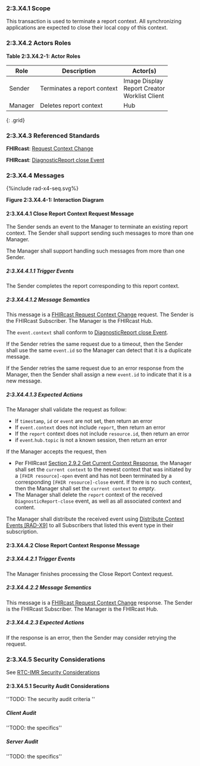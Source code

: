 ### 2:3.X4.1 Scope

This transaction is used to terminate a report context. All synchronizing applications are expected to close their local copy of this context.

### 2:3.X4.2 Actors Roles

**Table 2:3.X4.2-1: Actor Roles**

| Role | Description | Actor(s) |
|------|-------------|----------|
| Sender | Terminates a report context | Image Display<br>Report Creator<br>Worklist Client |
| Manager | Deletes report context | Hub |
{: .grid}

### 2:3.X4.3 Referenced Standards

**FHIRcast**: [Request Context Change](https://build.fhir.org/ig/HL7/fhircast-docs/2-6-RequestContextChange.html#request-context-change)

**FHIRcast**: [DiagnosticReport close Event](https://build.fhir.org/ig/HL7/fhircast-docs/3-6-2-diagnosticreport-close.html)

### 2:3.X4.4 Messages

<div>
{%include rad-x4-seq.svg%}
</div>

<div style="clear: left"/>

**Figure 2:3.X4.4-1: Interaction Diagram**

#### 2:3.X4.4.1 Close Report Context Request Message
The Sender sends an event to the Manager to terminate an existing report context. The Sender shall support sending such messages to more than one Manager.

The Manager shall support handling such messages from more than one Sender. 

##### 2:3.X4.4.1.1 Trigger Events

The Sender completes the report corresponding to this report context.

##### 2:3.X4.4.1.2 Message Semantics

This message is a [FHIRcast Request Context Change](https://build.fhir.org/ig/HL7/fhircast-docs/2-6-RequestContextChange.html#request-context-change-body) request. The Sender is the FHIRcast Subscriber. The Manager is the FHIRcast Hub.

The `event.context` shall conform to [DiagnosticReport close Event](https://build.fhir.org/ig/HL7/fhircast-docs/3-6-2-diagnosticreport-close.html).

If the Sender retries the same request due to a timeout, then the Sender shall use the same `event.id` so the Manager can detect that it is a duplicate message.

If the Sender retries the same request due to an error response from the Manager, then the Sender shall assign a new `event.id` to indicate that it is a new message.

##### 2:3.X4.4.1.3 Expected Actions

The Manager shall validate the request as follow:

* If `timestamp`, `id` or `event` are not set, then return an error
* If `event.context` does not include `report`, then return an error
* If the `report` context does not include `resource.id`, then return an error
* if `event`.`hub.topic` is not a known session, then return an error

If the Manager accepts the request, then
- Per FHIRcast [Section 2.9.2 Get Current Context Response](https://build.fhir.org/ig/HL7/fhircast-docs/2-9-GetCurrentContext.html#get-current-context-response), the Manager shall set the `current context` to the newest context that was initiated by a `[FHIR resource]-open` event and has not been terminated by a corresponding `[FHIR resource]-close` event. If there is no such context, then the Manager shall set the `current context` to *empty*.
- The Manager shall delete the `report` context of the received `DiagnosticReport-close` event, as well as all associated context and content.

The Manager shall distribute the received event using [Distribute Context Events [RAD-X9]](rad-x9.html) to all Subscribers that listed this event type in their subscription.

#### 2:3.X4.4.2 Close Report Context Response Message

##### 2:3.X4.4.2.1 Trigger Events

The Manager finishes processing the Close Report Context request.

##### 2:3.X4.4.2.2 Message Semantics

This message is a [FHIRcast Request Context Change]() response. The Sender is the FHIRcast Subscriber. The Manager is the FHIRcast Hub.

##### 2:3.X4.4.2.3 Expected Actions

If the response is an error, then the Sender may consider retrying the request.

### 2:3.X4.5 Security Considerations

See [RTC-IMR Security Considerations](volume-1.html#1xx5-rtc-imr-security-considerations)

#### 2:3.X4.5.1 Security Audit Considerations

''TODO: The security audit criteria ''

##### Client Audit 

''TODO: the specifics''

##### Server Audit 

''TODO: the specifics''
